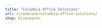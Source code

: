 ```yaml
---
title: "Columbia Office Solutions"
url: /cranbrook/columbia-office-solutions/
shop: Eisenwaren
---
```

